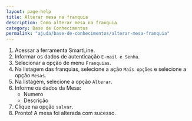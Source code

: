 ```yaml
---
layout: page-help
title: Alterar mesa na franquia
description: Como alterar mesa na franquia
category: Base de Conhecimentos
permalink: "ajuda/base-de-conhecimentos/alterar-mesa-franquia"
---
```


<!-- # Adicionar Mesa na franquia -->

1. Acessar a ferramenta SmartLine.
2. Informar os dados de autenticação `E-mail e Senha`.
3. Selecionar a opção de menu `Franquias`.
4. Na listagem das franquias, selecione a ação `Mais opções` e selecione a opção `Mesas`.
4. Na listagem, selecione a opção `Alterar`.
6. Informe os dados da Mesa:
	- Numero
	- Descrição
7. Clique na opção `salvar`.
8. Pronto! A mesa foi alterada com sucesso.
